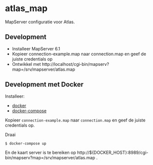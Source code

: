 atlas_map
=========

MapServer configuratie voor Atlas. 


Development 
-----------

* Installeer MapServer 6.1
* Kopieer connection-example.map naar connection.map en geef de juiste credentials op
* Ontwikkel met http://localhost/cgi-bin/mapserv?map=/srv/mapserver/atlas.map


Development met Docker
----------------------

Installeer:

* [docker](https://docs.docker.com/index.html)
* [docker-compose](https://docs.docker.com/compose/install/)

Kopieer `connection-example.map` naar `connection.map` en geef de juiste credentials op.

Draai

	$ docker-compose up 

En de kaart server is te bereiken op http://${DOCKER_HOST}:8989/cgi-bin/mapserv?map=/srv/mapserver/atlas.map .
